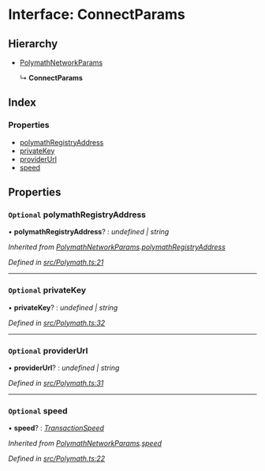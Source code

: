 # Interface: ConnectParams

## Hierarchy

- [PolymathNetworkParams](_polymath_.polymathnetworkparams.md)

  ↳ **ConnectParams**

## Index

### Properties

- [polymathRegistryAddress](_polymath_.connectparams.md#optional-polymathregistryaddress)
- [privateKey](_polymath_.connectparams.md#optional-privatekey)
- [providerUrl](_polymath_.connectparams.md#optional-providerurl)
- [speed](_polymath_.connectparams.md#optional-speed)

## Properties

### `Optional` polymathRegistryAddress

• **polymathRegistryAddress**? : _undefined | string_

_Inherited from [PolymathNetworkParams](_polymath_.polymathnetworkparams.md).[polymathRegistryAddress](_polymath_.polymathnetworkparams.md#optional-polymathregistryaddress)_

_Defined in [src/Polymath.ts:21](https://github.com/PolymathNetwork/polymath-sdk/blob/660aba8/src/Polymath.ts#L21)_

---

### `Optional` privateKey

• **privateKey**? : _undefined | string_

_Defined in [src/Polymath.ts:32](https://github.com/PolymathNetwork/polymath-sdk/blob/660aba8/src/Polymath.ts#L32)_

---

### `Optional` providerUrl

• **providerUrl**? : _undefined | string_

_Defined in [src/Polymath.ts:31](https://github.com/PolymathNetwork/polymath-sdk/blob/660aba8/src/Polymath.ts#L31)_

---

### `Optional` speed

• **speed**? : _[TransactionSpeed](../enums/_types_index_.transactionspeed.md)_

_Inherited from [PolymathNetworkParams](_polymath_.polymathnetworkparams.md).[speed](_polymath_.polymathnetworkparams.md#optional-speed)_

_Defined in [src/Polymath.ts:22](https://github.com/PolymathNetwork/polymath-sdk/blob/660aba8/src/Polymath.ts#L22)_
